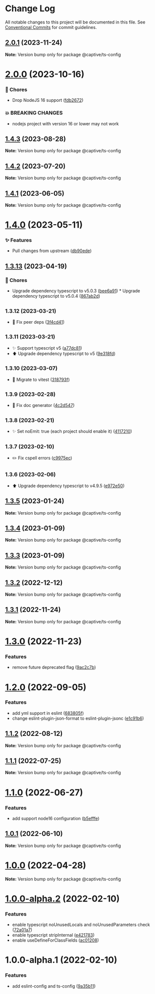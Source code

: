 # Change Log

All notable changes to this project will be documented in this file.
See [Conventional Commits](https://conventionalcommits.org) for commit guidelines.

## [2.0.1](https://github.com/Captive-Studio/es-project-config/compare/@captive/ts-config@2.0.0...@captive/ts-config@2.0.1) (2023-11-24)

**Note:** Version bump only for package @captive/ts-config

# [2.0.0](https://github.com/Captive-Studio/es-project-config/compare/@captive/ts-config@1.4.3...@captive/ts-config@2.0.0) (2023-10-16)

### 🎫 Chores

- Drop NodeJS 16 support ([fdb2672](https://github.com/Captive-Studio/es-project-config/commit/fdb2672))

### 💥 BREAKING CHANGES

- nodejs project with version 16 or lower may not work

## [1.4.3](https://github.com/Captive-Studio/es-project-config/compare/@captive/ts-config@1.4.2...@captive/ts-config@1.4.3) (2023-08-28)

**Note:** Version bump only for package @captive/ts-config

## [1.4.2](https://github.com/Captive-Studio/es-project-config/compare/@captive/ts-config@1.4.1...@captive/ts-config@1.4.2) (2023-07-20)

**Note:** Version bump only for package @captive/ts-config

## [1.4.1](https://github.com/Captive-Studio/es-project-config/compare/@captive/ts-config@1.4.0...@captive/ts-config@1.4.1) (2023-06-05)

**Note:** Version bump only for package @captive/ts-config

# [1.4.0](https://github.com/Captive-Studio/es-project-config/compare/@captive/ts-config@1.3.13...@captive/ts-config@1.4.0) (2023-05-11)

### ✨ Features

- Pull changes from upstream ([db90ede](https://github.com/Captive-Studio/es-project-config/commit/db90ede))

## [1.3.13](https://github.com/Captive-Studio/es-project-config/compare/@captive/ts-config@1.3.12...@captive/ts-config@1.3.13) (2023-04-19)

### 🎫 Chores

- Upgrade dependency typescript to v5.0.3 ([bee6a91](https://github.com/Captive-Studio/es-project-config/commit/bee6a91)) \* Upgrade dependency typescript to v5.0.4 ([867ab2d](https://github.com/Captive-Studio/es-project-config/commit/867ab2d))

## <small>1.3.12 (2023-03-21)</small>

- 🐛 Fix peer deps ([3f4cd41](https://github.com/Captive-Studio/es-project-config/commit/3f4cd41))

## <small>1.3.11 (2023-03-21)</small>

- ✨ Support typescript v5 ([a77dc81](https://github.com/Captive-Studio/es-project-config/commit/a77dc81))
- ⬆️ Upgrade dependency typescript to v5 ([9e318fd](https://github.com/Captive-Studio/es-project-config/commit/9e318fd))

## <small>1.3.10 (2023-03-07)</small>

- 👷 Migrate to vitest ([318793f](https://github.com/Captive-Studio/es-project-config/commit/318793f))

## <small>1.3.9 (2023-02-28)</small>

- 📝 Fix doc generator ([4c2d547](https://github.com/Captive-Studio/es-project-config/commit/4c2d547))

## <small>1.3.8 (2023-02-21)</small>

- ✨ Set noEmit: true (each project should enable it) ([4117210](https://github.com/Captive-Studio/es-project-config/commit/4117210))

## <small>1.3.7 (2023-02-10)</small>

- ✏️ Fix cspell errors ([c9975ec](https://github.com/Captive-Studio/es-project-config/commit/c9975ec))

## <small>1.3.6 (2023-02-06)</small>

- ⬆️ Upgrade dependency typescript to v4.9.5 ([e972e50](https://github.com/Captive-Studio/es-project-config/commit/e972e50))

## [1.3.5](https://github.com/Captive-Studio/es-project-config/compare/@captive/ts-config@1.3.4...@captive/ts-config@1.3.5) (2023-01-24)

**Note:** Version bump only for package @captive/ts-config

## [1.3.4](https://github.com/Captive-Studio/es-project-config/compare/@captive/ts-config@1.3.3...@captive/ts-config@1.3.4) (2023-01-09)

**Note:** Version bump only for package @captive/ts-config

## [1.3.3](https://github.com/Captive-Studio/es-project-config/compare/@captive/ts-config@1.3.2...@captive/ts-config@1.3.3) (2023-01-09)

**Note:** Version bump only for package @captive/ts-config

## [1.3.2](https://github.com/Captive-Studio/es-project-config/compare/@captive/ts-config@1.3.1...@captive/ts-config@1.3.2) (2022-12-12)

**Note:** Version bump only for package @captive/ts-config

## [1.3.1](https://github.com/Captive-Studio/es-project-config/compare/@captive/ts-config@1.3.0...@captive/ts-config@1.3.1) (2022-11-24)

**Note:** Version bump only for package @captive/ts-config

# [1.3.0](https://github.com/Captive-Studio/es-project-config/compare/@captive/ts-config@1.2.0...@captive/ts-config@1.3.0) (2022-11-23)

### Features

- remove future deprecated flag ([9ac2c7b](https://github.com/Captive-Studio/es-project-config/commit/9ac2c7b262c28625a3474f930240ad5be05d42ba))

# [1.2.0](https://github.com/Captive-Studio/es-project-config/compare/@captive/ts-config@1.1.2...@captive/ts-config@1.2.0) (2022-09-05)

### Features

- add yml support in eslint ([683805f](https://github.com/Captive-Studio/es-project-config/commit/683805ff265c2b54a711e339375608ad3677a937))
- change eslint-plugin-json-format to eslint-plugin-jsonc ([e1c91b6](https://github.com/Captive-Studio/es-project-config/commit/e1c91b665ba5c927c4f140033b5c59861671b0fa))

## [1.1.2](https://github.com/Captive-Studio/es-project-config/compare/@captive/ts-config@1.1.1...@captive/ts-config@1.1.2) (2022-08-12)

**Note:** Version bump only for package @captive/ts-config

## [1.1.1](https://github.com/Captive-Studio/es-project-config/compare/@captive/ts-config@1.1.0...@captive/ts-config@1.1.1) (2022-07-25)

**Note:** Version bump only for package @captive/ts-config

# [1.1.0](https://github.com/Captive-Studio/es-project-config/compare/@captive/ts-config@1.0.1...@captive/ts-config@1.1.0) (2022-06-27)

### Features

- add support node16 configuration ([b5efffe](https://github.com/Captive-Studio/es-project-config/commit/b5efffea99f5d69f60dcb90cbe0d96914a2056de))

## [1.0.1](https://github.com/Captive-Studio/es-project-config/compare/@captive/ts-config@1.0.0...@captive/ts-config@1.0.1) (2022-06-10)

**Note:** Version bump only for package @captive/ts-config

# [1.0.0](https://github.com/Captive-Studio/es-project-config/compare/@captive/ts-config@1.0.0-alpha.2...@captive/ts-config@1.0.0) (2022-04-28)

**Note:** Version bump only for package @captive/ts-config

# [1.0.0-alpha.2](https://github.com/Captive-Studio/es-project-config/compare/@captive/ts-config@1.0.0-alpha.1...@captive/ts-config@1.0.0-alpha.2) (2022-02-10)

### Features

- enable typescript noUnusedLocals and noUnusedParameters check ([72a01a7](https://github.com/Captive-Studio/es-project-config/commit/72a01a7c800daf966e84fc3efe3a6b5173ef8881))
- enable typescript stripInternal ([e421783](https://github.com/Captive-Studio/es-project-config/commit/e42178393b84dcee02574772fb950352b69a0c18))
- enable useDefineForClassFields ([ac01208](https://github.com/Captive-Studio/es-project-config/commit/ac012089f8f05617cc2eec86cd011dea4b32bf37))

# 1.0.0-alpha.1 (2022-02-10)

### Features

- add eslint-config and ts-config ([9a35b11](https://github.com/Captive-Studio/es-project-config/commit/9a35b11a09ee7f050d7c4c4b184017585fdd016d))
